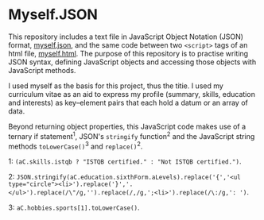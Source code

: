 # Myself.JSON
This repository includes a text file in JavaScript Object Notation (JSON) format, [myself.json](https://github.com/ainsleyCrawford/Myself.json/blob/master/myself.json), and the same code between two `<script>` tags of an html file, [myself.html](https://github.com/ainsleyCrawford/Myself.json/blob/master/myself.html). The purpose of this repository is to practise writing JSON syntax, defining JavaScript objects and accessing those objects with JavaScript methods. 

I used myself as the basis for this project, thus the titie. I used my curriculum vitae as an aid to express my profile (summary, skills, education and interests) as key–⁠element pairs that each hold a datum or an array of data.

Beyond returning object properties, this JavaScript code makes use of a ternary if statement<sup>1</sup>, JSON's `stringify` function<sup>2</sup> and the JavaScript string methods `toLowerCase()`<sup>3</sup> and `replace()`<sup>2</sup>.

1: `(aC.skills.istqb ? "ISTQB certified." : "Not ISTQB certified.")`.

2: `JSON.stringify(aC.education.sixthForm.aLevels).replace('{','<ul type="circle"><li>').replace('}','.</ul>').replace(/\"/g,'').replace(/,/g,';<li>').replace(/\:/g,': ')`.


3: `aC.hobbies.sports[1].toLowerCase()`.
